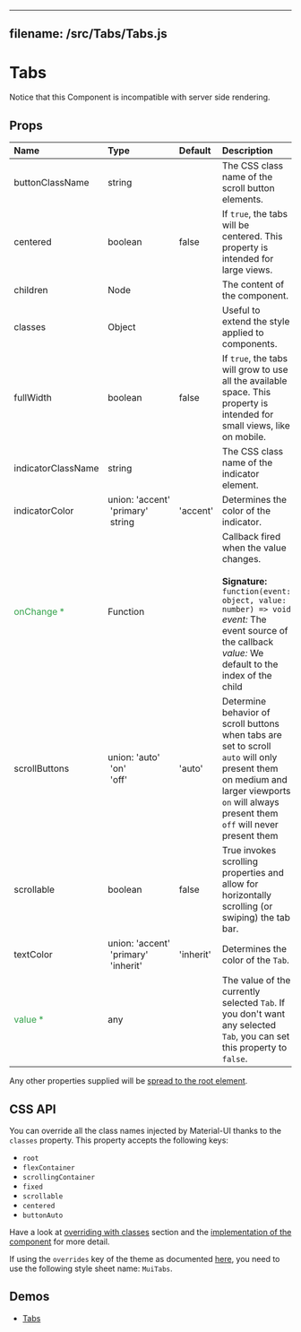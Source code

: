 <!--- This documentation is automatically generated, do not try to edit it. -->

---
filename: /src/Tabs/Tabs.js
---

# Tabs

Notice that this Component is incompatible with server side rendering.

## Props

| Name | Type | Default | Description |
|:-----|:-----|:--------|:------------|
| buttonClassName | string |  | The CSS class name of the scroll button elements. |
| centered | boolean | false | If `true`, the tabs will be centered. This property is intended for large views. |
| children | Node |  | The content of the component. |
| classes | Object |  | Useful to extend the style applied to components. |
| fullWidth | boolean | false | If `true`, the tabs will grow to use all the available space. This property is intended for small views, like on mobile. |
| indicatorClassName | string |  | The CSS class name of the indicator element. |
| indicatorColor | union:&nbsp;'accent'<br>&nbsp;'primary'<br>&nbsp;string<br> | 'accent' | Determines the color of the indicator. |
| <span style="color: #31a148">onChange *</span> | Function |  | Callback fired when the value changes.<br><br>**Signature:**<br>`function(event: object, value: number) => void`<br>*event:* The event source of the callback<br>*value:* We default to the index of the child |
| scrollButtons | union:&nbsp;'auto'<br>&nbsp;'on'<br>&nbsp;'off'<br> | 'auto' | Determine behavior of scroll buttons when tabs are set to scroll `auto` will only present them on medium and larger viewports `on` will always present them `off` will never present them |
| scrollable | boolean | false | True invokes scrolling properties and allow for horizontally scrolling (or swiping) the tab bar. |
| textColor | union:&nbsp;'accent'<br>&nbsp;'primary'<br>&nbsp;'inherit'<br> | 'inherit' | Determines the color of the `Tab`. |
| <span style="color: #31a148">value *</span> | any |  | The value of the currently selected `Tab`. If you don't want any selected `Tab`, you can set this property to `false`. |

Any other properties supplied will be [spread to the root element](/customization/api#spread).

## CSS API

You can override all the class names injected by Material-UI thanks to the `classes` property.
This property accepts the following keys:
- `root`
- `flexContainer`
- `scrollingContainer`
- `fixed`
- `scrollable`
- `centered`
- `buttonAuto`

Have a look at [overriding with classes](/customization/overrides#overriding-with-classes) section
and the [implementation of the component](https://github.com/callemall/material-ui/tree/v1-beta/src/Tabs/Tabs.js)
for more detail.

If using the `overrides` key of the theme as documented
[here](/customization/themes#customizing-all-instances-of-a-component-type),
you need to use the following style sheet name: `MuiTabs`.

## Demos

- [Tabs](/demos/tabs)

